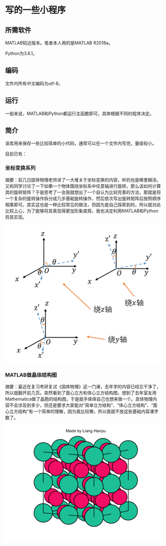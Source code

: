 # 写的一些小程序

## 所需软件

MATLAB较近版本。笔者本人用的是MATLAB R2018a。

Python为3.6.1。

## 编码

文件内所有中文编码为utf-8。

## 运行

一般来说，MATLAB和Python都运行主函数即可，具体根据不同的程序决定。

## 简介

该库用来保存一些比较简单的小代码，通常可以在一个文件内写完，量级较小。

目前已有：

### 坐标变换系列

摘要：前几日固体物理老师讲了一大堆关于坐标变换的内容，听的也是稀里糊涂。又和同学讨论了一下如果一个物体围绕坐标系中任意轴进行旋转，那么该如何计算其的旋转矩阵？于是思考了一会我就想出了一个自认为比较完善的方法，那就是将一个复杂的旋转操作拆分成几步基础旋转操作，然后依次写出旋转矩阵后按照顺序相乘即可。其实这也是一种比较常见的做法，但因为是自己探索到的，所以就对此比较上心，为了能够将其表现得更加形象直观，我也决定利用MATLAB和Python将其实现。

![坐标变换示意图](./坐标变换系列/博客/3.png)

### MATLAB做晶体结构图

摘要：最近在复习考研复试《固体物理》这一门课，去年学的内容已经忘干净了，所以就翻开前几页。突然看到了面心立方和体心立方结构图，想到了去年室友用Mathematica做了晶胞的结构图，于是就手痒痒自己也想来做一个。具体物理内容不会涉及到多少，但还是要求大家能对“简单立方结构”、“体心立方结构”、“面心立方结构”有一个简单的理解，因为我比较懒，所以我就不放这些基础内容凑字数了。

![面心立方-MATLAB跑出来的示意图](./MATLAB做晶体结构图/博客/面心立方.png)
